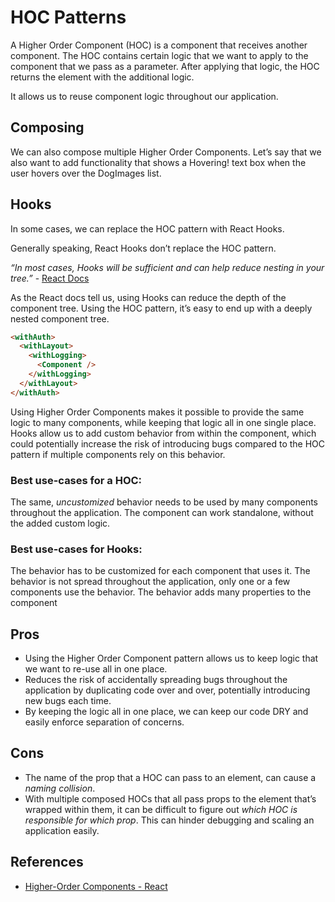 # HOC Patterns

A Higher Order Component (HOC) is a component that receives another component. The HOC contains certain logic that we want to apply to the component that we pass as a parameter. After applying that logic, the HOC returns the element with the additional logic.

It allows us to reuse component logic throughout our application.

## Composing

We can also compose multiple Higher Order Components. Let’s say that we also want to add functionality that shows a Hovering! text box when the user hovers over the DogImages list.

## Hooks

In some cases, we can replace the HOC pattern with React Hooks.

Generally speaking, React Hooks don’t replace the HOC pattern.

_“In most cases, Hooks will be sufficient and can help reduce nesting in your tree.”_ - [React Docs](https://legacy.reactjs.org/docs/hooks-faq.html#do-hooks-replace-render-props-and-higher-order-components)

As the React docs tell us, using Hooks can reduce the depth of the component tree. Using the HOC pattern, it’s easy to end up with a deeply nested component tree.

```html
<withAuth>
  <withLayout>
    <withLogging>
      <Component />
    </withLogging>
  </withLayout>
</withAuth>
```

Using Higher Order Components makes it possible to provide the same logic to many components, while keeping that logic all in one single place. Hooks allow us to add custom behavior from within the component, which could potentially increase the risk of introducing bugs compared to the HOC pattern if multiple components rely on this behavior.

### Best use-cases for a HOC:

The same, _uncustomized_ behavior needs to be used by many components throughout the application.
The component can work standalone, without the added custom logic.

### Best use-cases for Hooks:

The behavior has to be customized for each component that uses it.
The behavior is not spread throughout the application, only one or a few components use the behavior.
The behavior adds many properties to the component

## Pros

- Using the Higher Order Component pattern allows us to keep logic that we want to re-use all in one place.
- Reduces the risk of accidentally spreading bugs throughout the application by duplicating code over and over, potentially introducing new bugs each time.
- By keeping the logic all in one place, we can keep our code DRY and easily enforce separation of concerns.

## Cons

- The name of the prop that a HOC can pass to an element, can cause a _naming collision_.
- With multiple composed HOCs that all pass props to the element that’s wrapped within them, it can be difficult to figure out _which HOC is responsible for which prop_. This can hinder debugging and scaling an application easily.

## References

- [Higher-Order Components - React](https://reactjs.org/docs/higher-order-components.html)
